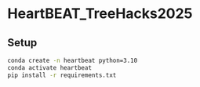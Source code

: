# HeartBEAT_TreeHacks2025

## Setup
```bash
conda create -n heartbeat python=3.10
conda activate heartbeat
pip install -r requirements.txt
```